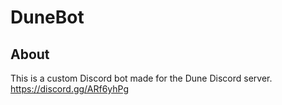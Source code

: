 # DuneBot

## About
This is a custom Discord bot made for the Dune Discord server.
https://discord.gg/ARf6yhPg



